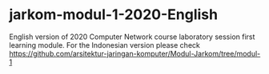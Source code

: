 # jarkom-modul-1-2020-English
English version of 2020 Computer Network course laboratory session first learning module. For the Indonesian version please check https://github.com/arsitektur-jaringan-komputer/Modul-Jarkom/tree/modul-1

